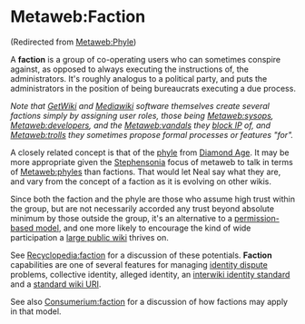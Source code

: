 
# Metaweb:Faction

(Redirected from [Metaweb:Phyle](/metaweb-phyle))

A **faction** is a group of co-operating users who can sometimes conspire against, as opposed to always executing the instructions of, the administrators. It's roughly analogus to a political party, and puts the administrators in the position of being bureaucrats executing a due process.

*Note that [GetWiki](/getwiki) and [Mediawiki](/mediawiki) software themselves create several factions simply by assigning user roles, those being [Metaweb:sysops](/metaweb-sysops), [Metaweb:developers](/metaweb-developers), and the [Metaweb:vandals](/metaweb-vandals) they [block IP](/block-ip) of, and [Metaweb:trolls](/metaweb-trolls) they sometimes propose formal processes or features "for".*

A closely related concept is that of the [phyle](/phyle) from [Diamond Age](/diamond-age). It may be more appropriate given the [Stephensonia](/stephensonia) focus of metaweb to talk in terms of [Metaweb:phyles](/metaweb-phyle) than factions. That would let Neal say what they are, and vary from the concept of a faction as it is evolving on other wikis.

Since both the faction and the phyle are those who assume high trust within the group, but are not necessarily accorded any trust beyond absolute minimum by those outside the group, it's an alternative to a [permission-based model](/permission-based-model), and one more likely to encourage the kind of wide participation a [large public wiki](/large-public-wiki) thrives on.

See [Recyclopedia:faction](/http-www-recyclopedia-info-wiki-wiki-phtml-title-recyclopedia-faction) for a discussion of these potentials. **Faction** capabilities are one of several features for managing [identity dispute](/identity-dispute) problems, collective identity, alleged identity, an [interwiki identity standard](/interwiki-identity-standard) and a [standard wiki URI](/standard-wiki-uri). 

See also [Consumerium:faction](/http-consumerium-org-wiki-wiki-phtml-title-faction) for a discussion of how factions may apply in that model.
